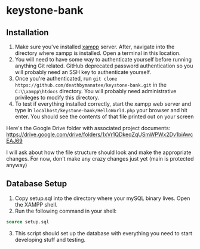 # keystone-bank

## Installation 

1. Make sure you've installed [xampp](https://www.apachefriends.org/) server. 
After, navigate into the directory where xampp is installed. Open a terminal in this location. 
2. You will need to have some way to authenticate yourself before running anything Git related. GitHub deprecated password authentication
so you will probably need an SSH key to authenticate yourself. 
3. Once you're authenticated, run `git clone https://github.com/deathbymanatee/keystone-bank.git` in the `C:\\xampp\htdocs` directory. You will probably need 
administrative privileges to modify this directory. 
4. To test if everything installed correctly, start the xampp web server and type in `localhost/keystone-bank/HelloWorld.php` your browser and hit enter. You should see the contents of that file printed out on your screen

Here's the Google Drive folder with associated project documents: <https://drive.google.com/drive/folders/1xVr1QDkeqZqUSmWPWx2Dv1biAwcEAJ69> 

I will ask about how the file structure should look and make the appropriate changes. For now, don't make any crazy changes just yet (main is protected anyway)

## Database Setup

1. Copy setup.sql into the directory where your mySQL binary lives. Open the XAMPP shell. 
2. Run the following command in your shell: 

```sql
source setup.sql
```

3. This script should set up the database with everything you need to start developing stuff and testing. 
